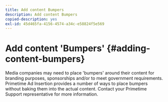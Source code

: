 ```yaml
---
title: Add content Bumpers
description: Add content Bumpers
copied-description: yes
exl-id: 45d465fa-4156-4574-a34c-e58824f5e569
---
```

# Add content 'Bumpers' {#adding-content-bumpers}

Media companies may need to place 'bumpers' around their content for branding purposes, sponsorships and/or to meet government requirements. Primetime Ad Insertion provides a number of ways to place bumpers without baking them into the actual content. Contact your Primetime Support representative for more information.
